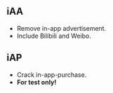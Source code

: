 ## iAA
- Remove in-app advertisement.
- Include Bilibili and Weibo.

## iAP
- Crack in-app-purchase.
- **For test only!**
